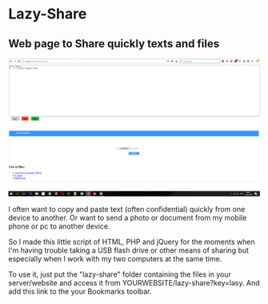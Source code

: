 # Lazy-Share

Web page to Share quickly texts and files
-----------------------------------

![ScreenShot](https://raw.githubusercontent.com/Kamoba/Lazy-Share/master/uploads/screenshot.png)



I often want to copy and paste text (often confidential) quickly from one device to another.
Or want to send a photo or document from my mobile phone or pc to another device.

So I made this little script of HTML, PHP and jQuery for the moments when I'm having trouble taking a USB flash drive or other means of sharing but especially when I work with my two computers at the same time.

To use it, just put the "lazy-share" folder containing the files in your server/website and access it from YOURWEBSITE/lazy-share?key=lasy.
And add this link to the your Bookmarks toolbar.
